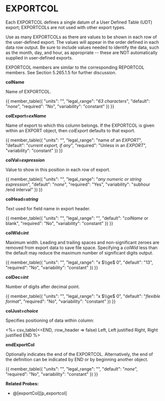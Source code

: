 # EXPORTCOL

Each EXPORTCOL defines a single datum of a User Defined Table (UDT) export; EXPORTCOLs are not used with other export types.

Use as many EXPORTCOLs as there are values to be shown in each row of the user-defined export. The values will appear in the order defined in each data row output. Be sure to include values needed to identify the data, such as the month, day, and hour, as appropriate -- these are NOT automatically supplied in user-defined exports.

EXPORTCOL members are similar to the corresponding REPORTCOL members. See Section 5.265.1.5 for further discussion.

**colName**

Name of EXPORTCOL.

{{
  member_table({
    "units": "",
    "legal_range": "*63 characters*", 
    "default": "*none*",
    "required": "No",
    "variability": "constant" 
  })
}}

**colExport=*exName***

Name of export to which this column belongs. If the EXPORTCOL is given within an EXPORT object, then *colExport* defaults to that export.

{{
  member_table({
    "units": "",
    "legal_range": "name of an *EXPORT*", 
    "default": "*current export, if any*",
    "required": "Unless in an *EXPORT*",
    "variability": "constant" 
  })
}}

**colVal=*expression***

Value to show in this position in each row of export.

{{
  member_table({
    "units": "",
    "legal_range": "*any numeric or string expression*", 
    "default": "*none*",
    "required": "Yes",
    "variability": "subhour /end interval" 
  })
}}

**colHead=*string***

Text used for field name in export header.

{{
  member_table({
    "units": "",
    "legal_range": "", 
    "default": "*colName* or blank",
    "required": "No",
    "variability": "constant" 
  })
}}

**colWid=*int***

Maximum width. Leading and trailing spaces and non-significant zeroes are removed from export data to save file space. Specifying a *colWid* less than the default may reduce the maximum number of significant digits output.

{{
  member_table({
    "units": "",
    "legal_range": "x $\\ge$ 0", 
    "default": "13",
    "required": "No",
    "variability": "constant" 
  })
}}

**colDec=*int***

Number of digits after decimal point.

{{
  member_table({
    "units": "",
    "legal_range": "x $\\ge$ 0", 
    "default": "*flexible format*",
    "required": "No",
    "variability": "constant" 
  })
}}

**colJust=*choice***

Specifies positioning of data within column:

<%= csv_table(<<END, :row_header => false)
  Left,    Left justified
  Right,   Right justified
END
%>

**endExportCol**

Optionally indicates the end of the EXPORTCOL. Alternatively, the end of the definition can be indicated by END or by beginning another object.

{{
  member_table({
    "units": "",
    "legal_range": "", 
    "default": "*none*",
    "required": "No",
    "variability": "constant" 
  })
}}

**Related Probes:**

- @[exportCol][p_exportcol]

